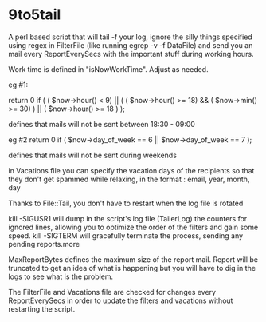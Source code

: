 # 9to5tail

A perl based script that will tail -f your log, ignore the silly things specified using regex in FilterFile (like running egrep -v -f DataFile) and send you an mail every ReportEverySecs with the important stuff during working hours.

Work time is defined in "isNowWorkTime". Adjust as needed.

eg #1:

return 0 if ( ( $now->hour() < 9) || ( ( $now->hour() >= 18) && ( $now->min() >= 30) ) || ( $now->hour() >= 18 ) ); 

defines that mails will not be sent between 18:30 - 09:00

eg #2
return 0 if ( $now->day_of_week == 6 || $now->day_of_week == 7 );

defines that mails will not be sent during weekends

in Vacations file you can specify the vacation days of the recipients so that they don't get spammed while relaxing, in the format :
email, year, month, day

Thanks to File::Tail, you don't have to restart when the log file is rotated

kill -SIGUSR1  will dump in the script's log file (TailerLog) the counters for ignored lines, allowing you to optimize the order of the filters and gain some speed.
kill -SIGTERM will gracefully terminate the process, sending any pending reports.more 


MaxReportBytes defines the maximum size of the report mail. Report will be truncated to get an idea of what is happening but you will have to dig in the logs to see what is the problem.

The FilterFile and Vacations file are checked for changes every ReportEverySecs in order to update the filters and vacations without restarting the script.





